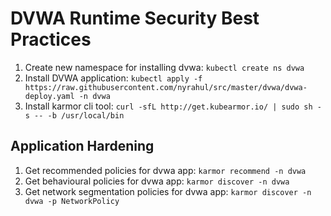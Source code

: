 # DVWA Runtime Security Best Practices

1. Create new namespace for installing dvwa: `kubectl create ns dvwa`
1. Install DVWA application: `kubectl apply -f https://raw.githubusercontent.com/nyrahul/src/master/dvwa/dvwa-deploy.yaml -n dvwa`
1. Install karmor cli tool: `curl -sfL http://get.kubearmor.io/ | sudo sh -s -- -b /usr/local/bin`

## Application Hardening
1. Get recommended policies for dvwa app: `karmor recommend -n dvwa`
1. Get behavioural policies for dvwa app: `karmor discover -n dvwa`
1. Get network segmentation policies for dvwa app: `karmor discover -n dvwa -p NetworkPolicy`

